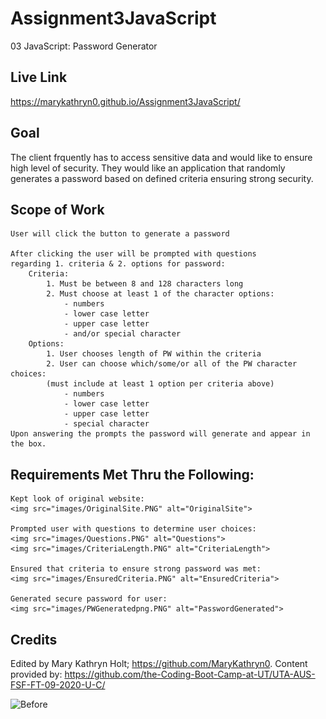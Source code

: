 # Assignment3JavaScript
03 JavaScript: Password Generator

## Live Link
https://marykathryn0.github.io/Assignment3JavaScript/

## Goal

The client frquently has to access sensitive data and would 
like to ensure high level of security. They would like an 
application that randomly generates a password based on defined 
criteria ensuring strong security.

## Scope of Work

    User will click the button to generate a password

    After clicking the user will be prompted with questions 
    regarding 1. criteria & 2. options for password:
        Criteria: 
            1. Must be between 8 and 128 characters long
            2. Must choose at least 1 of the character options:
                - numbers 
                - lower case letter 
                - upper case letter 
                - and/or special character
        Options:
            1. User chooses length of PW within the criteria
            2. User can choose which/some/or all of the PW character choices:
            (must include at least 1 option per criteria above)
                - numbers 
                - lower case letter 
                - upper case letter 
                - special character
    Upon answering the prompts the password will generate and appear in the box. 

## Requirements Met Thru the Following:
    Kept look of original website:
    <img src="images/OriginalSite.PNG" alt="OriginalSite">

    Prompted user with questions to determine user choices:
    <img src="images/Questions.PNG" alt="Questions">
    <img src="images/CriteriaLength.PNG" alt="CriteriaLength">

    Ensured that criteria to ensure strong password was met:
    <img src="images/EnsuredCriteria.PNG" alt="EnsuredCriteria">

    Generated secure password for user:
    <img src="images/PWGeneratedpng.PNG" alt="PasswordGenerated">

## Credits

Edited by Mary Kathryn Holt; https://github.com/MaryKathryn0.
Content provided by: https://github.com/the-Coding-Boot-Camp-at-UT/UTA-AUS-FSF-FT-09-2020-U-C/

<img src="assets/images/01-html-css-git-homework-demo.png" alt="Before">